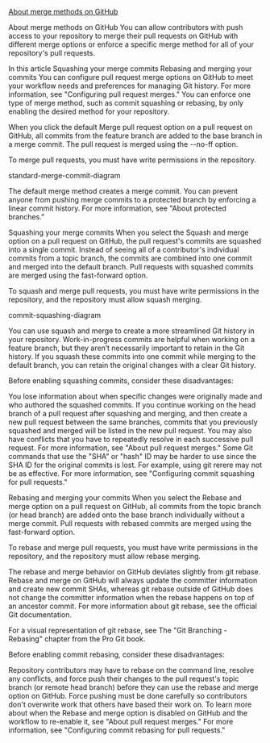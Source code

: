 [About merge methods on GitHub](https://docs.github.com/en/github/administering-a-repository/configuring-pull-request-merges/about-merge-methods-on-github)

About merge methods on GitHub
You can allow contributors with push access to your repository to merge their pull requests on GitHub with different merge options or enforce a specific merge method for all of your repository's pull requests.

In this article
Squashing your merge commits
Rebasing and merging your commits
You can configure pull request merge options on GitHub to meet your workflow needs and preferences for managing Git history. For more information, see "Configuring pull request merges." You can enforce one type of merge method, such as commit squashing or rebasing, by only enabling the desired method for your repository.

When you click the default Merge pull request option on a pull request on GitHub, all commits from the feature branch are added to the base branch in a merge commit. The pull request is merged using the --no-ff option.

To merge pull requests, you must have write permissions in the repository.

standard-merge-commit-diagram

The default merge method creates a merge commit. You can prevent anyone from pushing merge commits to a protected branch by enforcing a linear commit history. For more information, see "About protected branches."

Squashing your merge commits
When you select the Squash and merge option on a pull request on GitHub, the pull request's commits are squashed into a single commit. Instead of seeing all of a contributor's individual commits from a topic branch, the commits are combined into one commit and merged into the default branch. Pull requests with squashed commits are merged using the fast-forward option.

To squash and merge pull requests, you must have write permissions in the repository, and the repository must allow squash merging.

commit-squashing-diagram

You can use squash and merge to create a more streamlined Git history in your repository. Work-in-progress commits are helpful when working on a feature branch, but they aren’t necessarily important to retain in the Git history. If you squash these commits into one commit while merging to the default branch, you can retain the original changes with a clear Git history.

Before enabling squashing commits, consider these disadvantages:

You lose information about when specific changes were originally made and who authored the squashed commits.
If you continue working on the head branch of a pull request after squashing and merging, and then create a new pull request between the same branches, commits that you previously squashed and merged will be listed in the new pull request. You may also have conflicts that you have to repeatedly resolve in each successive pull request. For more information, see "About pull request merges."
Some Git commands that use the "SHA" or "hash" ID may be harder to use since the SHA ID for the original commits is lost. For example, using git rerere may not be as effective.
For more information, see "Configuring commit squashing for pull requests."

Rebasing and merging your commits
When you select the Rebase and merge option on a pull request on GitHub, all commits from the topic branch (or head branch) are added onto the base branch individually without a merge commit. Pull requests with rebased commits are merged using the fast-forward option.

To rebase and merge pull requests, you must have write permissions in the repository, and the repository must allow rebase merging.

The rebase and merge behavior on GitHub deviates slightly from git rebase. Rebase and merge on GitHub will always update the committer information and create new commit SHAs, whereas git rebase outside of GitHub does not change the committer information when the rebase happens on top of an ancestor commit. For more information about git rebase, see the official Git documentation.

For a visual representation of git rebase, see The "Git Branching - Rebasing" chapter from the Pro Git book.

Before enabling commit rebasing, consider these disadvantages:

Repository contributors may have to rebase on the command line, resolve any conflicts, and force push their changes to the pull request's topic branch (or remote head branch) before they can use the rebase and merge option on GitHub. Force pushing must be done carefully so contributors don't overwrite work that others have based their work on. To learn more about when the Rebase and merge option is disabled on GitHub and the workflow to re-enable it, see "About pull request merges."
For more information, see "Configuring commit rebasing for pull requests."